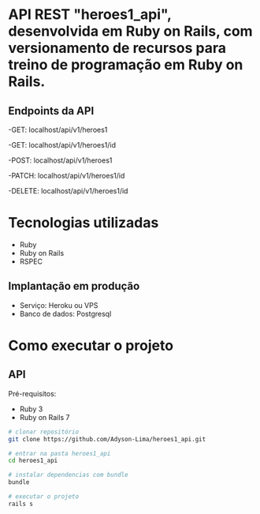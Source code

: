 # API REST "heroes1_api", desenvolvida em Ruby on Rails, com versionamento de recursos para treino de programação em Ruby on Rails.

## Endpoints da API
-GET: localhost/api/v1/heroes1

-GET: localhost/api/v1/heroes1/id

-POST: localhost/api/v1/heroes1

-PATCH: localhost/api/v1/heroes1/id

-DELETE: localhost/api/v1/heroes1/id

# Tecnologias utilizadas

- Ruby
- Ruby on Rails
- RSPEC

## Implantação em produção
- Serviço: Heroku ou VPS
- Banco de dados: Postgresql

# Como executar o projeto

## API
Pré-requisitos:

- Ruby 3
- Ruby on Rails 7

```bash
# clonar repositório
git clone https://github.com/Adyson-Lima/heroes1_api.git

# entrar na pasta heroes1_api
cd heroes1_api

# instalar dependencias com bundle
bundle

# executar o projeto
rails s
```
